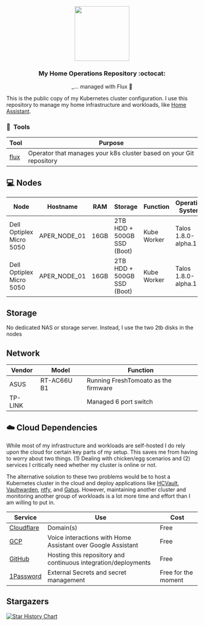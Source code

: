 <div align="center">

<img src="https://raw.githubusercontent.com/onedr0p/home-ops/main/docs/src/assets/logo.png" align="center" width="144px" height="144px"/>

### My Home Operations Repository :octocat:

_... managed with Flux 🤖

</div>

This is the public copy of my Kubernetes cluster configuration. 
I use this repository to manage my home infrastructure and workloads,
like [Home Assistant](https://www.home-assistant.io/).


### :wrench:&nbsp; Tools

| Tool                                                               | Purpose                                                             |
|--------------------------------------------------------------------|---------------------------------------------------------------------|
| [flux](https://toolkit.fluxcd.io/)                                 | Operator that manages your k8s cluster based on your Git repository |


## 💻 Nodes
| Node                          | Hostname     | RAM  | Storage                                            | Function    | Operating System    |
|-------------------------------|--------------|------|----------------------------------------------------|-------------|---------------------|
| Dell Optiplex Micro 5050      | APER_NODE_01 | 16GB | 2TB HDD + 500GB SSD (Boot)                         | Kube Worker | Talos 1.8.0-alpha.1 |
| Dell Optiplex Micro 5050      | APER_NODE_01 | 16GB | 2TB HDD + 500GB SSD (Boot)                         | Kube Worker | Talos 1.8.0-alpha.1 |

## Storage
No dedicated NAS or storage server. Instead, I use the two 2tb disks in the nodes

## Network

| Vendor  | Model       | Function                             |
|---------|-------------|--------------------------------------|
| ASUS    | RT-AC66U B1 | Running FreshTomoato as the firmware |
| TP-LINK |             | Managed 6 port switch                |

## ☁️ Cloud Dependencies

While most of my infrastructure and workloads are self-hosted I do rely upon the cloud for certain key parts of my setup. This saves me from having to worry about two things. (1) Dealing with chicken/egg scenarios and (2) services I critically need whether my cluster is online or not.

The alternative solution to these two problems would be to host a Kubernetes cluster in the cloud and deploy applications like [HCVault](https://www.vaultproject.io/), [Vaultwarden](https://github.com/dani-garcia/vaultwarden), [ntfy](https://ntfy.sh/), and [Gatus](https://gatus.io/). However, maintaining another cluster and monitoring another group of workloads is a lot more time and effort than I am willing to put in.

| Service                                                               | Use                                                                | Cost                |
|-----------------------------------------------------------------------|--------------------------------------------------------------------|---------------------|
| [Cloudflare](https://www.cloudflare.com/)                             | Domain(s)                                                          | Free                |
| [GCP](https://cloud.google.com/)                                      | Voice interactions with Home Assistant over Google Assistant       | Free                |
| [GitHub](https://github.com/)                                         | Hosting this repository and continuous integration/deployments     | Free                |
| [1Password](https://1password.eu)                                     | External Secrets and secret management                             | Free for the moment |

## Stargazers

[![Star History Chart](https://api.star-history.com/svg?repos=dpeter99/Infrastructure-Public&type=Date)](https://star-history.com/#dpeter99/Infrastructure-Public&Date)


